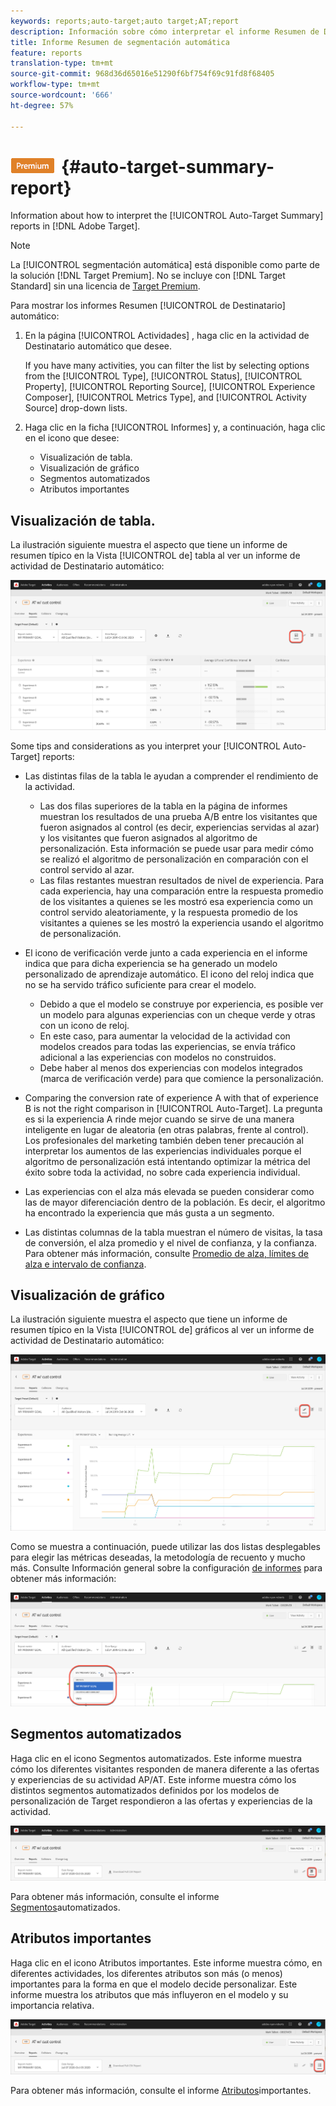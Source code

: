 ```yaml
---
keywords: reports;auto-target;auto target;AT;report
description: Información sobre cómo interpretar el informe Resumen de Destinatario automático en Adobe Target.
title: Informe Resumen de segmentación automática
feature: reports
translation-type: tm+mt
source-git-commit: 968d36d65016e51290f6bf754f69c91fd8f68405
workflow-type: tm+mt
source-wordcount: '666'
ht-degree: 57%

---
```



# ![Informe Resumen de Destinatario automático de PREMIUM](/help/assets/premium.png){#auto-target-summary-report}

Information about how to interpret the [!UICONTROL Auto-Target Summary] reports in [!DNL Adobe Target].

>[!NOTE]
>
>La [!UICONTROL segmentación automática] está disponible como parte de la solución [!DNL Target Premium]. No se incluye con [!DNL Target Standard] sin una licencia de [Target Premium](/help/c-intro/intro.md#premium).

Para mostrar los informes Resumen [!UICONTROL de Destinatario] automático:

1. En la página [!UICONTROL Actividades] , haga clic en la actividad de Destinatario  automático que desee.

   If you have many activities, you can filter the list by selecting options from the [!UICONTROL Type], [!UICONTROL Status], [!UICONTROL Property], [!UICONTROL Reporting Source], [!UICONTROL Experience Composer], [!UICONTROL Metrics Type], and [!UICONTROL Activity Source] drop-down lists.

1. Haga clic en la ficha [!UICONTROL Informes] y, a continuación, haga clic en el icono que desee:

   * Visualización de tabla. 
   * Visualización de gráfico
   * Segmentos automatizados
   * Atributos importantes

## Visualización de tabla. 

La ilustración siguiente muestra el aspecto que tiene un informe de resumen típico en la Vista [!UICONTROL de] tabla al ver un informe de actividad de Destinatario  automático:

![Informe de vista de tabla de Destinatario automático](/help/c-reports/assets/at-table-view.png)

Some tips and considerations as you interpret your [!UICONTROL Auto-Target] reports:

* Las distintas filas de la tabla le ayudan a comprender el rendimiento de la actividad.

   * Las dos filas superiores de la tabla en la página de informes muestran los resultados de una prueba A/B entre los visitantes que fueron asignados al control (es decir, experiencias servidas al azar) y los visitantes que fueron asignados al algoritmo de personalización. Esta información se puede usar para medir cómo se realizó el algoritmo de personalización en comparación con el control servido al azar.
   * Las filas restantes muestran resultados de nivel de experiencia. Para cada experiencia, hay una comparación entre la respuesta promedio de los visitantes a quienes se les mostró esa experiencia como un control servido aleatoriamente, y la respuesta promedio de los visitantes a quienes se les mostró la experiencia usando el algoritmo de personalización.

* El icono de verificación verde junto a cada experiencia en el informe indica que para dicha experiencia se ha generado un modelo personalizado de aprendizaje automático. El icono del reloj indica que no se ha servido tráfico suficiente para crear el modelo.

   * Debido a que el modelo se construye por experiencia, es posible ver un modelo para algunas experiencias con un cheque verde y otras con un icono de reloj.
   * En este caso, para aumentar la velocidad de la actividad con modelos creados para todas las experiencias, se envía tráfico adicional a las experiencias con modelos no construidos.
   * Debe haber al menos dos experiencias con modelos integrados (marca de verificación verde) para que comience la personalización.

* Comparing the conversion rate of experience A with that of experience B is not the right comparison in [!UICONTROL Auto-Target]. La pregunta es si la experiencia A rinde mejor cuando se sirve de una manera inteligente en lugar de aleatoria (en otras palabras, frente al control). Los profesionales del marketing también deben tener precaución al interpretar los aumentos de las experiencias individuales porque el algoritmo de personalización está intentando optimizar la métrica del éxito sobre toda la actividad, no sobre cada experiencia individual.
* Las experiencias con el alza más elevada se pueden considerar como las de mayor diferenciación dentro de la población. Es decir, el algoritmo ha encontrado la experiencia que más gusta a un segmento.
* Las distintas columnas de la tabla muestran el número de visitas, la tasa de conversión, el alza promedio y el nivel de confianza, y la confianza. Para obtener más información, consulte [Promedio de alza, límites de alza e intervalo de confianza](/help/c-reports/c-report-settings/average-lift-bounds-and-confidence-interval.md).

## Visualización de gráfico

La ilustración siguiente muestra el aspecto que tiene un informe de resumen típico en la Vista [!UICONTROL de] gráficos al ver un informe de actividad de Destinatario  automático:

![Informe de vista de gráficos de Destinatario automático](/help/c-reports/assets/at-graph-view.png)

Como se muestra a continuación, puede utilizar las dos listas desplegables para elegir las métricas deseadas, la metodología de recuento y mucho más. Consulte Información general sobre la configuración [de informes](/help/c-reports/c-report-settings/report-settings.md) para obtener más información:

![Informe de vista de gráficos de Destinatario automático](/help/c-reports/assets/at-graph-view-2.png)

## Segmentos automatizados

Haga clic en el icono Segmentos  automatizados. Este informe muestra cómo los diferentes visitantes responden de manera diferente a las ofertas y experiencias de su actividad AP/AT. Este informe muestra cómo los distintos segmentos automatizados definidos por los modelos de personalización de Target respondieron a las ofertas y experiencias de la actividad.

![Icono de segmentos automatizados](/help/c-reports/assets/icon-automated-sements.png)

Para obtener más información, consulte el informe [Segmentos](/help/c-reports/c-personalization-insights-reports/automated-segments-report.md)automatizados.

## Atributos importantes

Haga clic en el icono Atributos  importantes. Este informe muestra cómo, en diferentes actividades, los diferentes atributos son más (o menos) importantes para la forma en que el modelo decide personalizar. Este informe muestra los atributos que más influyeron en el modelo y su importancia relativa.

![Icono de atributos importantes](/help/c-reports/assets/icon-important-attributes.png)

Para obtener más información, consulte el informe [Atributos](/help/c-reports/c-personalization-insights-reports/important-attributes-report.md)importantes.
